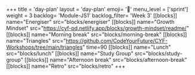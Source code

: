+++
title = 'day-plan'
layout = 'day-plan'
emoji= '📝'
menu_level = ['sprint']
weight = 3
backlog= 'Module-JS1'
backlog_filter= 'Week 3'
[[blocks]]
name="Energiser"
src="blocks/energiser"
[[blocks]]
name="Growth Mindset"
src="https://cyf-pd.netlify.app/blocks/growth-mindset/readme/"
[[blocks]]
name="Morning break"
src="blocks/morning-break"
[[blocks]]
name="Triangles"
src="https://github.com/CodeYourFuture/CYF-Workshops/tree/main/triangles"
time=90
[[blocks]]
name="Lunch"
src="blocks/lunch"
[[blocks]]
name="Study Group"
src="blocks/study-group"
[[blocks]]
name="Afternoon break"
src="blocks/afternoon-break"
[[blocks]]
name="Retro"
src="blocks/retro"
+++
